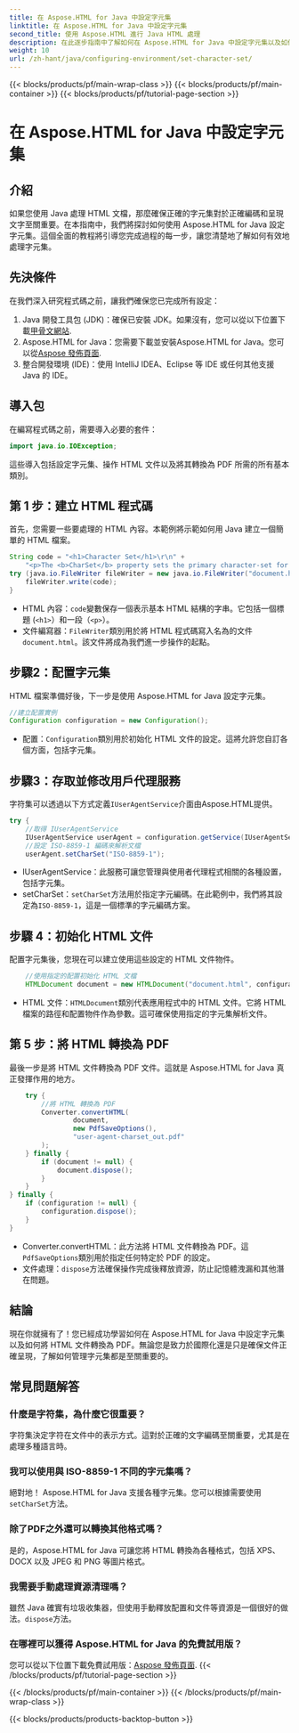 ```yaml
---
title: 在 Aspose.HTML for Java 中設定字元集
linktitle: 在 Aspose.HTML for Java 中設定字元集
second_title: 使用 Aspose.HTML 進行 Java HTML 處理
description: 在此逐步指南中了解如何在 Aspose.HTML for Java 中設定字元集以及如何將 HTML 轉換為 PDF。確保正確的文字編碼和呈現。
weight: 10
url: /zh-hant/java/configuring-environment/set-character-set/
---
```


{{< blocks/products/pf/main-wrap-class >}}
{{< blocks/products/pf/main-container >}}
{{< blocks/products/pf/tutorial-page-section >}}

# 在 Aspose.HTML for Java 中設定字元集

## 介紹
如果您使用 Java 處理 HTML 文檔，那麼確保正確的字元集對於正確編碼和呈現文字至關重要。在本指南中，我們將探討如何使用 Aspose.HTML for Java 設定字元集。這個全面的教程將引導您完成過程的每一步，讓您清楚地了解如何有效地處理字元集。
## 先決條件
在我們深入研究程式碼之前，讓我們確保您已完成所有設定：
1.  Java 開發工具包 (JDK)：確保已安裝 JDK。如果沒有，您可以從以下位置下載[甲骨文網站](https://www.oracle.com/java/technologies/javase-downloads.html).
2. Aspose.HTML for Java：您需要下載並安裝Aspose.HTML for Java。您可以從[Aspose 發佈頁面](https://releases.aspose.com/html/java/).
3. 整合開發環境 (IDE)：使用 IntelliJ IDEA、Eclipse 等 IDE 或任何其他支援 Java 的 IDE。

## 導入包
在編寫程式碼之前，需要導入必要的套件：
```java
import java.io.IOException;
```
這些導入包括設定字元集、操作 HTML 文件以及將其轉換為 PDF 所需的所有基本類別。

## 第 1 步：建立 HTML 程式碼
首先，您需要一些要處理的 HTML 內容。本範例將示範如何用 Java 建立一個簡單的 HTML 檔案。
```java
String code = "<h1>Character Set</h1>\r\n" +
    "<p>The <b>CharSet</b> property sets the primary character-set for a document.</p>\r\n";
try (java.io.FileWriter fileWriter = new java.io.FileWriter("document.html")) {
    fileWriter.write(code);
}
```

-  HTML 內容：`code`變數保存一個表示基本 HTML 結構的字串。它包括一個標題 (`<h1>`）和一段（`<p>`）。
- 文件編寫器：`FileWriter`類別用於將 HTML 程式碼寫入名為的文件`document.html`。該文件將成為我們進一步操作的起點。
## 步驟2：配置字元集
HTML 檔案準備好後，下一步是使用 Aspose.HTML for Java 設定字元集。
```java
//建立配置實例
Configuration configuration = new Configuration();
```

- 配置：`Configuration`類別用於初始化 HTML 文件的設定。這將允許您自訂各個方面，包括字元集。
## 步驟3：存取並修改用戶代理服務
字符集可以透過以下方式定義`IUserAgentService`介面由Aspose.HTML提供。

```java
try {
    //取得 IUserAgentService
    IUserAgentService userAgent = configuration.getService(IUserAgentService.class);
    //設定 ISO-8859-1 編碼來解析文檔
    userAgent.setCharSet("ISO-8859-1");
```

- IUserAgentService：此服務可讓您管理與使用者代理程式相關的各種設置，包括字元集。
-  setCharSet：`setCharSet`方法用於指定字元編碼。在此範例中，我們將其設定為`ISO-8859-1`，這是一個標準的字元編碼方案。
## 步驟 4：初始化 HTML 文件
配置字元集後，您現在可以建立使用這些設定的 HTML 文件物件。

```java
    //使用指定的配置初始化 HTML 文檔
    HTMLDocument document = new HTMLDocument("document.html", configuration);
```

- HTML 文件：`HTMLDocument`類別代表應用程式中的 HTML 文件。它將 HTML 檔案的路徑和配置物件作為參數。這可確保使用指定的字元集解析文件。
## 第 5 步：將 HTML 轉換為 PDF
最後一步是將 HTML 文件轉換為 PDF 文件。這就是 Aspose.HTML for Java 真正發揮作用的地方。

```java
    try {
        //將 HTML 轉換為 PDF
        Converter.convertHTML(
                document,
                new PdfSaveOptions(),
                "user-agent-charset_out.pdf"
        );
    } finally {
        if (document != null) {
            document.dispose();
        }
    }
} finally {
    if (configuration != null) {
        configuration.dispose();
    }
}
```

-  Converter.convertHTML：此方法將 HTML 文件轉換為 PDF。這`PdfSaveOptions`類別用於指定任何特定於 PDF 的設定。
- 文件處理：`dispose`方法確保操作完成後釋放資源，防止記憶體洩漏和其他潛在問題。

## 結論
現在你就擁有了！您已經成功學習如何在 Aspose.HTML for Java 中設定字元集以及如何將 HTML 文件轉換為 PDF。無論您是致力於國際化還是只是確保文件正確呈現，了解如何管理字元集都是至關重要的。

## 常見問題解答
### 什麼是字符集，為什麼它很重要？  
字符集決定字符在文件中的表示方式。這對於正確的文字編碼至關重要，尤其是在處理多種語言時。
### 我可以使用與 ISO-8859-1 不同的字元集嗎？  
絕對地！ Aspose.HTML for Java 支援各種字元集。您可以根據需要使用`setCharSet`方法。
### 除了PDF之外還可以轉換其他格式嗎？  
是的，Aspose.HTML for Java 可讓您將 HTML 轉換為各種格式，包括 XPS、DOCX 以及 JPEG 和 PNG 等圖片格式。
### 我需要手動處理資源清理嗎？  
雖然 Java 確實有垃圾收集器，但使用手動釋放配置和文件等資源是一個很好的做法。`dispose`方法。
### 在哪裡可以獲得 Aspose.HTML for Java 的免費試用版？  
您可以從以下位置下載免費試用版：[Aspose 發佈頁面](https://releases.aspose.com/).
{{< /blocks/products/pf/tutorial-page-section >}}

{{< /blocks/products/pf/main-container >}}
{{< /blocks/products/pf/main-wrap-class >}}

{{< blocks/products/products-backtop-button >}}
